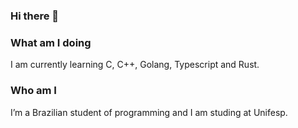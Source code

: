 ### Hi there 👋

### What am I doing
I am currently learning C, C++, Golang, Typescript and Rust.

### Who am I
I’m a Brazilian student of programming and I am studing at Unifesp.


